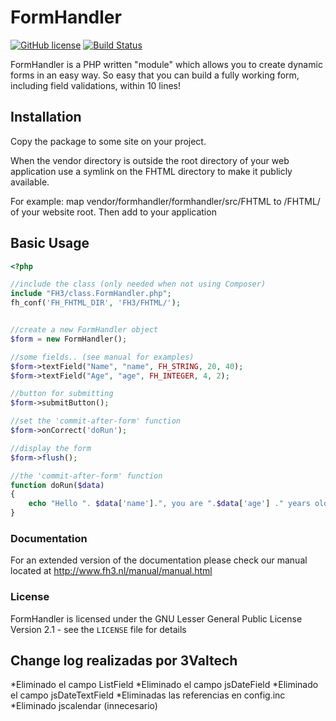 # FormHandler

[![GitHub license](https://img.shields.io/badge/license-GPLv2-blue.svg)](https://raw.githubusercontent.com/FormHandler/FormHandler/master/LICENSE)
[![Build Status](https://travis-ci.org/FormHandler/FormHandler.svg?branch=master)](https://travis-ci.org/FormHandler/FormHandler)

FormHandler is a PHP written "module" which allows you to create dynamic forms in an easy way.
So easy that you can build a fully working form, including field validations, within 10 lines!

## Installation

Copy the package to some site on your project.

When the vendor directory is outside the root directory of your web application use a symlink on the FHTML directory to make it publicly available.






For example: map vendor/formhandler/formhandler/src/FHTML to /FHTML/ of your website root. Then add to your application


## Basic Usage

```php
<?php

//include the class (only needed when not using Composer)
include "FH3/class.FormHandler.php";
fh_conf('FH_FHTML_DIR', 'FH3/FHTML/');


//create a new FormHandler object
$form = new FormHandler();

//some fields.. (see manual for examples)
$form->textField("Name", "name", FH_STRING, 20, 40);
$form->textField("Age", "age", FH_INTEGER, 4, 2);

//button for submitting
$form->submitButton();

//set the 'commit-after-form' function
$form->onCorrect('doRun');

//display the form
$form->flush();

//the 'commit-after-form' function
function doRun($data)
{
    echo "Hello ". $data['name'].", you are ".$data['age'] ." years old!";
}
```

### Documentation

For an extended version of the documentation please check our manual located at
http://www.fh3.nl/manual/manual.html

### License

FormHandler is licensed under the GNU Lesser General Public License Version 2.1 - see the `LICENSE` file for details

## Change log realizadas por 3Valtech

*Eliminado el campo ListField
*Eliminado el campo jsDateField
*Eliminado el campo jsDateTextField
*Eliminadas las referencias en config.inc
*Eliminado jscalendar (innecesario)